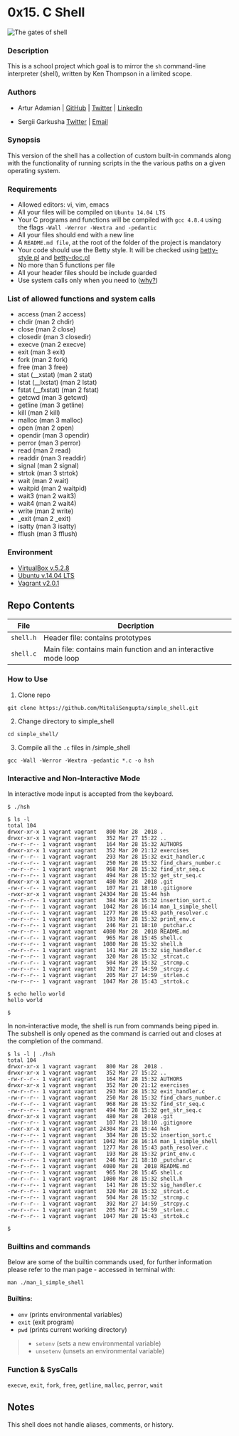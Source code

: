 # 0x15. C Shell

![The gates of shell](https://raw.githubusercontent.com/Cu7ious/simple_shell/medium/assets/shell.jpeg)

### Description
This is a school project which goal is to mirror the `sh` command-line interpreter (shell), written by Ken Thompson
in a limited scope.

### Authors
* Artur Adamian | [GitHub](https://github.com/arturadamian) | [Twitter](https://twitter.com/arturadamian) | [LinkedIn](https://www.linkedin.com/in/arturadamian/)

* Sergii Garkusha [Twitter](https://twitter.com/Cu7ious) | [Email](garkusha.sergiy@gmail.com)

### Synopsis
This version of the shell has a collection of custom built-in commands along
with the functionality of running scripts in the the various paths on a given operating system.

### Requirements
* Allowed editors: vi, vim, emacs
* All your files will be compiled on `Ubuntu 14.04 LTS`
* Your C programs and functions will be compiled with `gcc 4.8.4` using the flags `-Wall -Werror -Wextra and -pedantic`
* All your files should end with a new line
* A `README.md file`, at the root of the folder of the project is mandatory
* Your code should use the Betty style. It will be checked using [betty-style.pl](https://github.com/holbertonschool/Betty/blob/master/betty-style.pl) and [betty-doc.pl](https://github.com/holbertonschool/Betty/blob/master/betty-style.pl)
* No more than 5 functions per file
* All your header files should be include guarded
* Use system calls only when you need to ([why?](//www.quora.com/Why-are-system-calls-expensive-in-operating-systems))

### List of allowed functions and system calls
* access (man 2 access)
* chdir (man 2 chdir)
* close (man 2 close)
* closedir (man 3 closedir)
* execve (man 2 execve)
* exit (man 3 exit)
* fork (man 2 fork)
* free (man 3 free)
* stat (__xstat) (man 2 stat)
* lstat (__lxstat) (man 2 lstat)
* fstat (__fxstat) (man 2 fstat)
* getcwd (man 3 getcwd)
* getline (man 3 getline)
* kill (man 2 kill)
* malloc (man 3 malloc)
* open (man 2 open)
* opendir (man 3 opendir)
* perror (man 3 perror)
* read (man 2 read)
* readdir (man 3 readdir)
* signal (man 2 signal)
* strtok (man 3 strtok)
* wait (man 2 wait)
* waitpid (man 2 waitpid)
* wait3 (man 2 wait3)
* wait4 (man 2 wait4)
* write (man 2 write)
* _exit (man 2 _exit)
* isatty (man 3 isatty)
* fflush (man 3 fflush)

### Environment
* [VirtualBox v.5.2.8](https://www.virtualbox.org/)
* [Ubuntu v.14.04 LTS](https://atlas.hashicorp.com/ubuntu/boxes/trusty64)
* [Vagrant v2.0.1](https://www.vagrantup.com/)

## Repo Contents

|   **File**    |  **Decription**                       |
|---------------|---------------------------------------|
|  `shell.h`	|  Header file: contains prototypes	|
|  `shell.c`	|  Main file: contains main function and an interactive mode loop|

### How to Use

1. Clone repo
```
git clone https://github.com/MitaliSengupta/simple_shell.git
```
2. Change directory to simple_shell
```
cd simple_shell/
```
3. Compile all the `.c` files in /simple_shell
```
gcc -Wall -Werror -Wextra -pedantic *.c -o hsh
```

### Interactive and Non-Interactive Mode

In interactive mode input is accepted from the keyboard.

```
$ ./hsh

$ ls -l
total 104
drwxr-xr-x 1 vagrant vagrant   800 Mar 28  2018 .
drwxr-xr-x 1 vagrant vagrant   352 Mar 27 15:22 ..
-rw-r--r-- 1 vagrant vagrant   164 Mar 28 15:32 AUTHORS
drwxr-xr-x 1 vagrant vagrant   352 Mar 20 21:12 exercises
-rw-r--r-- 1 vagrant vagrant   293 Mar 28 15:32 exit_handler.c
-rw-r--r-- 1 vagrant vagrant   250 Mar 28 15:32 find_chars_number.c
-rw-r--r-- 1 vagrant vagrant   968 Mar 28 15:32 find_str_seq.c
-rw-r--r-- 1 vagrant vagrant   494 Mar 28 15:32 get_str_seq.c
drwxr-xr-x 1 vagrant vagrant   480 Mar 28  2018 .git
-rw-r--r-- 1 vagrant vagrant   107 Mar 21 18:10 .gitignore
-rwxr-xr-x 1 vagrant vagrant 24304 Mar 28 15:44 hsh
-rw-r--r-- 1 vagrant vagrant   384 Mar 28 15:32 insertion_sort.c
-rw-r--r-- 1 vagrant vagrant  1042 Mar 28 16:14 man_1_simple_shell
-rw-r--r-- 1 vagrant vagrant  1277 Mar 28 15:43 path_resolver.c
-rw-r--r-- 1 vagrant vagrant   193 Mar 28 15:32 print_env.c
-rw-r--r-- 1 vagrant vagrant   246 Mar 21 18:10 _putchar.c
-rw-r--r-- 1 vagrant vagrant  4080 Mar 28  2018 README.md
-rw-r--r-- 1 vagrant vagrant   965 Mar 28 15:45 shell.c
-rw-r--r-- 1 vagrant vagrant  1080 Mar 28 15:32 shell.h
-rw-r--r-- 1 vagrant vagrant   141 Mar 28 15:32 sig_handler.c
-rw-r--r-- 1 vagrant vagrant   320 Mar 28 15:32 _strcat.c
-rw-r--r-- 1 vagrant vagrant   504 Mar 28 15:32 _strcmp.c
-rw-r--r-- 1 vagrant vagrant   392 Mar 27 14:59 _strcpy.c
-rw-r--r-- 1 vagrant vagrant   205 Mar 27 14:59 _strlen.c
-rw-r--r-- 1 vagrant vagrant  1047 Mar 28 15:43 _strtok.c

$ echo hello world
hello world

$
```

In non-interactive mode, the shell is run from commands being piped in. The subshell
is only opened as the command is carried out and closes at the completion of the command.

```
$ ls -l | ./hsh
total 104
drwxr-xr-x 1 vagrant vagrant   800 Mar 28  2018 .
drwxr-xr-x 1 vagrant vagrant   352 Mar 27 15:22 ..
-rw-r--r-- 1 vagrant vagrant   164 Mar 28 15:32 AUTHORS
drwxr-xr-x 1 vagrant vagrant   352 Mar 20 21:12 exercises
-rw-r--r-- 1 vagrant vagrant   293 Mar 28 15:32 exit_handler.c
-rw-r--r-- 1 vagrant vagrant   250 Mar 28 15:32 find_chars_number.c
-rw-r--r-- 1 vagrant vagrant   968 Mar 28 15:32 find_str_seq.c
-rw-r--r-- 1 vagrant vagrant   494 Mar 28 15:32 get_str_seq.c
drwxr-xr-x 1 vagrant vagrant   480 Mar 28  2018 .git
-rw-r--r-- 1 vagrant vagrant   107 Mar 21 18:10 .gitignore
-rwxr-xr-x 1 vagrant vagrant 24304 Mar 28 15:44 hsh
-rw-r--r-- 1 vagrant vagrant   384 Mar 28 15:32 insertion_sort.c
-rw-r--r-- 1 vagrant vagrant  1042 Mar 28 16:14 man_1_simple_shell
-rw-r--r-- 1 vagrant vagrant  1277 Mar 28 15:43 path_resolver.c
-rw-r--r-- 1 vagrant vagrant   193 Mar 28 15:32 print_env.c
-rw-r--r-- 1 vagrant vagrant   246 Mar 21 18:10 _putchar.c
-rw-r--r-- 1 vagrant vagrant  4080 Mar 28  2018 README.md
-rw-r--r-- 1 vagrant vagrant   965 Mar 28 15:45 shell.c
-rw-r--r-- 1 vagrant vagrant  1080 Mar 28 15:32 shell.h
-rw-r--r-- 1 vagrant vagrant   141 Mar 28 15:32 sig_handler.c
-rw-r--r-- 1 vagrant vagrant   320 Mar 28 15:32 _strcat.c
-rw-r--r-- 1 vagrant vagrant   504 Mar 28 15:32 _strcmp.c
-rw-r--r-- 1 vagrant vagrant   392 Mar 27 14:59 _strcpy.c
-rw-r--r-- 1 vagrant vagrant   205 Mar 27 14:59 _strlen.c
-rw-r--r-- 1 vagrant vagrant  1047 Mar 28 15:43 _strtok.c

$
```
### Builtins and commands
Below are some of the builtin commands used, for further information please refer to the man page - accessed in terminal with:
```
man ./man_1_simple_shell
```
#### Builtins:
* `env` (prints environmental variables)
* `exit` (exit program)
* `pwd` (prints current working directory)
> * `setenv` (sets a new environmental variable)
> * `unsetenv` (unsets an environmental variable)

### Function & SysCalls
`execve`, `exit`, `fork`, `free`, `getline`, `malloc`, `perror`, `wait`

## Notes
This shell does not handle aliases, comments, or history.

